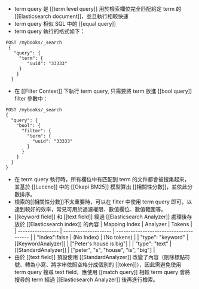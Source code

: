 - term query 是 [[term level query]] 用於檢索欄位完全匹配給定 term 的[[Elasticsearch document]]，並且執行相較快速
- term query 相似 SQL 中的 [[equal query]]
- term query 執行的格式如下：
```
POST /mybooks/_search
 {
   "query": {
	 "term": {
	    "uuid": "33333"
	 }
    }
  }
```
- 在 [[Filter Context]] 下執行 term query, 只需要將 term 放進 [[bool query]] filter 參數中：
```
POST /mybooks/_search
{
  "query": {
    "bool": {
	  "filter": {
	    "term": {
		  "uuid": "33333"
		}
	  }
	}
  }
}
```
- 在 term query 執行時，所有欄位中有匹配到 term 的文件都會被搜集起來，並基於 [[Lucene]] 中的 [[Okapi BM25]] 模型算出 [[相關性分數]]，並依此分數排序。
- 檢索的[[相關性分數]]不太重要時，可以在 filter 中使用 term query 即可，以達到較好的效率，常見可用於過濾權限、數值欄位、數值範圍等。
- [[keyword field]] 和 [[text field]] 經過 [[Elasticsearch Analyzer]] 處理後存放於 [[Elasticsearch index]] 的內容
| Mapping Index     | Analyzer             | Tokens                                 |
| ----------------- | -------------------- | -------------------------------------- |
| "index":false     | (No Index)           | (No tokens)                            |
| "type": "keyword" | [[KeywordAnalyzer]]  | \["Peter's house is big"\]             |
| "type": "text"    | [[StandardAnalyzer]] | \["peter", "s", "house", "is", "big"\] |
- 由於 [[text field]] 預設使用 [[StandardAnalyzer]] 改變了內容（刪除標點符號、轉為小寫、將字串依照空格分成個別的 [[token]]），因此需避免使用 term query 搜尋 text field，應使用 [[match query]]  相較 term query 會將搜尋的 term 經過 [[Elasticsearch Analyzer]] 後再進行檢索。